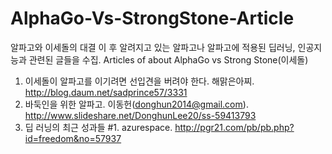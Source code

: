 # AlphaGo-Vs-StrongStone-Article
알파고와 이세돌의 대결 이 후 알려지고 있는 알파고나 알파고에 적용된 딥러닝, 인공지능과 관련된 글들을 수집. Articles of about AlphaGo vs Strong Stone(이세돌)

1. 이세돌이 알파고를 이기려면 선입견을 버려야 한다. 해맑은아찌. http://blog.daum.net/sadprince57/3331
2. 바둑인을 위한 알파고. 이동헌(donghun2014@gmail.com). http://www.slideshare.net/DonghunLee20/ss-59413793
3. 딥 러닝의 최근 성과들 #1. azurespace. http://pgr21.com/pb/pb.php?id=freedom&no=57937

